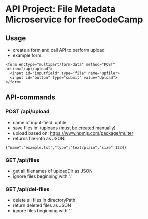 
# API Project: File Metadata Microservice for freeCodeCamp

## Usage
* create a form and call API to perform upload
* example form:
```
<form enctype="multipart/form-data" method="POST" action="/api/upload">
  <input id="inputfield" type="file" name="upfile">
  <input id="button" type="submit" value="Upload">
</form>
```

## API-commands

### POST /api/upload
* name of input-field: upfile
* save files in: /uploads (must be created manually)
* upload based on: https://www.npmjs.com/package/multer
* returns file-info as JSON:
```
{"name":"example.txt","type":"text/plain","size":1234}
```

### GET /api/files
* get all filenames of uploadDir as JSON
* ignore files beginning with '.'

### GET /api/del-files
* delete all files in directoryPath
* return deleted files as JSON
* ignore files beginning with '.'


